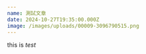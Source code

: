 ```yaml
---
name: 測試文章
date: 2024-10-27T19:35:00.000Z
image: /images/uploads/00009-3096790515.png
---
```

this is *test*
